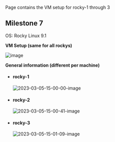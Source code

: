 Page contains the VM setup for rocky-1 through 3

## Milestone 7

OS: Rocky Linux 9.1

**VM Setup (same for all rockys)**

![image](https://user-images.githubusercontent.com/71083461/222982871-b723d336-bf7a-4e75-9e67-f6bc64138546.png)  

**General information (different per machine)**

- #### **rocky-1**
  
  ![2023-03-05-15-00-00-image](https://user-images.githubusercontent.com/71083461/222983056-9b866056-dd80-4a34-b85d-9448f7927615.png)

- #### **rocky-2**
  
  ![2023-03-05-15-00-41-image](https://user-images.githubusercontent.com/71083461/222983081-46e39d71-36ff-49c2-a086-fce54b6d6fb8.png)

- #### **rocky-3**
  
  ![2023-03-05-15-01-09-image](https://user-images.githubusercontent.com/71083461/222983103-fa79d868-8e7a-4902-801c-7fb5f459d9de.png)
